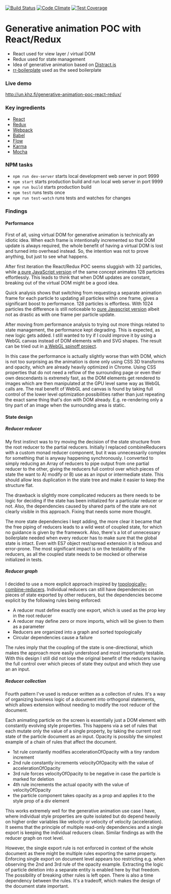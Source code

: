 [![Build Status](https://travis-ci.org/unkhz/generative-animation-poc-react-redux.svg?branch=master)](https://travis-ci.org/unkhz/generative-animation-poc-react-redux)
[![Code Climate](https://codeclimate.com/github/unkhz/generative-animation-poc-react-redux/badges/gpa.svg)](https://codeclimate.com/github/unkhz/generative-animation-poc-react-redux)
[![Test Coverage](https://codeclimate.com/github/unkhz/generative-animation-poc-react-redux/badges/coverage.svg)](https://codeclimate.com/github/unkhz/generative-animation-poc-react-redux/coverage)

# Generative animation POC with React/Redux

  * React used for view layer / virtual DOM
  * Redux used for state management
  * Idea of generative animation based on [Distract.js](https://github.com/unkhz/Distract.js)
  * [rr-boilerplate](https://github.com/a-tarasyuk/rr-boilerplate.git) used as the seed boilerplate

### Live demo

http://un.khz.fi/generative-animation-poc-react-redux/

### Key ingredients

  * [React](https://facebook.github.io/react)
  * [Redux](https://github.com/rackt/redux)
  * [Webpack](https://webpack.github.io)
  * [Babel](https://babeljs.io)
  * [Flow](http://flowtype.org/)
  * [Karma](https://karma-runner.github.io/)
  * [Mocha](https://mochajs.org/)

### NPM tasks

- `npm run dev-server` starts local development web server in port 9999
- `npm start` starts production build and run local web server in port 9999
- `npm run build` starts production build
- `npm test` runs tests once
- `npm run test-watch` runs tests and watches for changes

### Findings

#### Performance

First of all, using virtual DOM for generative animation is technically an
idiotic idea. When each frame is intentionally incremented so that DOM update is
always required, the whole benefit of having a virtual DOM is lost and turned
into overhead instead. So, the intention was not to prove anything, but just to
see what happens.

After first iteration the React/Redux POC seems sluggish with 32 particles,
while [a pure JavaScript version](https://embed.plnkr.co/773Cms/) of the same
concept animates 128 particles effortlessly. This leads to think that when DOM
updates are constant, breaking out of the virtual DOM might be a good idea.

Quick analysis shows that switching from requesting a separate animation frame
for each particle to updating all particles within one frame, gives a
significant boost to performance. 128 particles is effortless. With 1024
particles the difference is still noticeable to [pure Javascript
version](https://embed.plnkr.co/cR14fu/) albeit not as drastic as with one frame
per particle update.

After moving from performance analysis to trying out more things related to
state management, the performance kept degrading. This is expected, as new logic
gets added. I still wanted to try if I could improve it by using a WebGL canvas
instead of DOM elements with and SVG shapes. The result can be tried out in [a
WebGL spinoff
project](https://github.com/unkhz/generative-animation-poc-react-redux-threejs).

In this case the performance is actually slightly worse than with DOM, which is
not too surprising as the animation is done only using CSS 3D transforms and
opacity, which are already heavily optimized in Chrome. Using CSS properties
that do not need a reflow of the surrounding page or even their own descendants
is extremely fast, as the DOM elements get rendered to images which are then
manipulated at the GPU level same way as WebGL calls are. The real benefit of
WebGL and canvas is found by taking full control of the lower level optimization
possibilities rather than just repeating the exact same thing that's don with DOM
already. E.g. re-rendering only a tiny part of an image when the surrounding
area is static.

#### State design

##### Reducer reducer

My first instinct was to try moving the decision of the state structure from
the root reducer to the partial reducers. Initially I replaced combineReducers
with a custom  monad reducer component, but it was unnecessarily complex for
something that is anyway happening synchronously. I converted to simply reducing
an Array of reducers to pipe output from one partial reducer to the other,
giving the reducers full control over which pieces of state the want to A)
modify or B) use as an input or intermediate state. This should allow less
duplication in the state tree and make it easier to keep the structure flat.

The drawback is slightly more complicated reducers as there needs to be logic
for deciding if the state has been initialized for a particular reducer or not.
Also, the dependencies caused by shared parts of the state are not clearly
visible in this approach. Fixing that needs some more thought.

The more state dependencies I kept adding, the more clear it became that the
free piping of reducers leads to a wild west of coupled state, for which no
guidance is given by the framework. Also, there's a lot of unnecessary
boilerplate needed when every reducer has to make sure that the global state is
intact. Even with ES7 object rest/spread extension it is tedious and
error-prone. The most significant impact is on the testability of the reducers,
as all the coupled state needs to be mocked or otherwise initialized in tests.

##### Reducer graph

I decided to use a more explicit approach inspired by [topologically-combine-reducers](https://github.com/KodersLab/topologically-combine-reducers).
Individual reducers can still have dependencies on pieces of state exported by
other reducers, but the dependencies become explicit by the following rules being
enforced:

  * A reducer must define exactly one export, which is used as the prop key in the root reducer
  * A reducer may define zero or more imports, which will be given to them as a parameter
  * Reducers are organized into a graph and sorted topologically
  * Circular dependencies cause a failure

The rules imply that the coupling of the state is one-directional, which makes
the approach more easily understood and most importantly testable. With this
design I still did not lose the original benefit of the reducers having the full
control over which pieces of state they output and which they use an an input.

##### Reducer collection

Fourth pattern I've used is reducer written as a collection of rules. It's a way
of organizing business logic of a document into orthogonal statements, which
allows extension without needing to modify the root reducer of the document.

Each animating particle on the screen is essentially just a DOM element with
constantly evolving style properties. This happens via a set of rules that each
mutate only the value of a single property, by taking the current root state of
the particle document as an input. Opacity is possibly the simplest example of a
chain of rules that affect the document.

  * 1st rule constantly modifies accelerationOfOpacity with a tiny random increment
  * 2nd rule constantly increments velocityOfOpacity with the value of accelerationOfOpacity
  * 3rd rule forces velocityOfOpacity to be negative in case the particle is marked for deletion
  * 4th rule increments the actual opacity with the value of velocityOfOpacity
  * the particle component takes opacity as a prop and applies it to the style prop of a div element

This works extremely well for the generative animation use case I have, where
individual style properties are quite isolated but do depend heavily on higher
order variables like velocity or velocity of velocity (acceleration). It seems
that the principle of multiple read-only dependencies and a single export is
keeping the individual reducers clean. Similar findings as with the reducer
graph on root level.

However, the single export rule is not enforced in context of the whole document
as there might be multiple rules exporting the same property. Enforcing single
export on document level appears too restricting e.g. when observing the 2nd and
3rd rule of the opacity example. Extracting the logic of particle deletion into
a separate entity is enabled here by that freedom. The possibility of breaking
other rules is left open. There is also a time dependency between the rules.
It's a tradeoff, which makes the design of the document state important.
